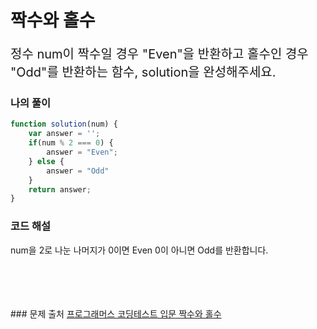 # 짝수와 홀수

<p style='font-size: 20px'>정수 num이 짝수일 경우 "Even"을 반환하고 홀수인 경우 "Odd"를 반환하는 함수, solution을 완성해주세요.</p>

### 나의 풀이

```javascript
function solution(num) {
    var answer = '';
    if(num % 2 === 0) {
        answer = "Even";
    } else {
        answer = "Odd"
    }
    return answer;
}
```

### 코드 해설
num을 2로 나눈 나머지가 0이면 Even 0이 아니면 Odd를 반환합니다.


<br />
<br />
<br />
<br />
### 문제 출처
<a href='https://school.programmers.co.kr/learn/courses/30/lessons/120912'>프로그래머스 코딩테스트 입문 짝수와 홀수</a>